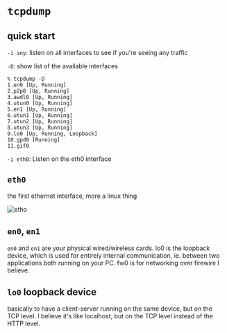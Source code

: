 # `tcpdump`

##  quick start
`-i any`: listen on all interfaces to see if you're seeing any traffic

`-D`: show list of the available interfaces

    % tcpdump -D
    1.en0 [Up, Running]
    2.p2p0 [Up, Running]
    3.awdl0 [Up, Running]
    4.utun0 [Up, Running]
    5.en1 [Up, Running]
    6.utun1 [Up, Running]
    7.utun2 [Up, Running]
    8.utun3 [Up, Running]
    9.lo0 [Up, Running, Loopback]
    10.gpd0 [Running]
    11.gif0

`-i eth0`: Listen on the eth0 interface

## `eth0`

the first ethernet interface, more a linux thing

![etho](https://i.imgur.com/raTUtKb.png)

## `en0`, `en1`

`en0` and `en1` are your physical wired/wireless cards. lo0 is the loopback device, which is used for entirely internal communication, ie. between two applications both running on your PC. fw0 is for networking over firewire I believe.

## `lo0` loopback device

basically to have a client-server running on the same device, but on the TCP level. I believe it's like localhost, but on the TCP level instead of the HTTP level.
